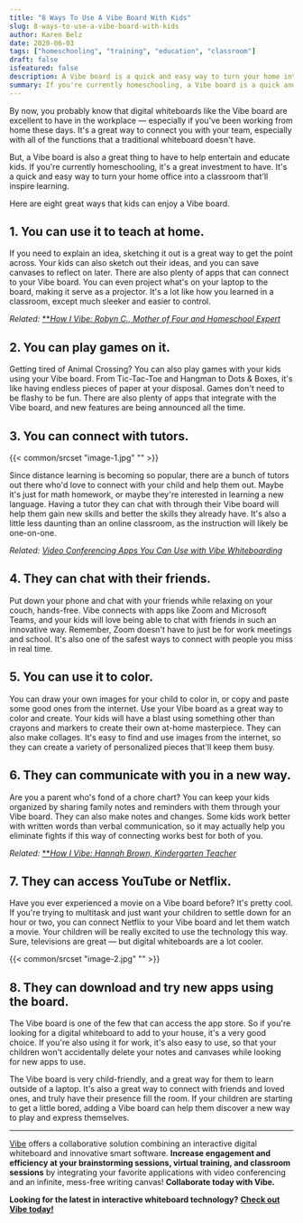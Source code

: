 ```yaml
---
title: "8 Ways To Use A Vibe Board With Kids"
slug: 8-ways-to-use-a-vibe-board-with-kids
author: Karen Belz
date: 2020-06-03
tags: ["homeschooling", "training", "education", "classroom"]
draft: false
isfeatured: false
description: A Vibe board is a quick and easy way to turn your home into a classroom that'll inspire distance learning.
summary: If you're currently homeschooling, a Vibe board is a quick and easy way to turn your home office into a classroom that'll inspire learning.
---
```


 




By now, you probably know that digital whiteboards like the Vibe board are excellent to have in the workplace — especially if you've been working from home these days. It's a great way to connect you with your team, especially with all of the functions that a traditional whiteboard doesn't have.
 
But, a Vibe board is also a great thing to have to help entertain and educate kids. If you're currently homeschooling, it's a great investment to have. It's a quick and easy way to turn your home office into a classroom that'll inspire learning.
 
Here are eight great ways that kids can enjoy a Vibe board.
 

## 1. You can use it to teach at home. 

If you need to explain an idea, sketching it out is a great way to get the point across. Your kids can also sketch out their ideas, and you can save canvases to reflect on later. There are also plenty of apps that can connect to your Vibe board. You can even project what's on your laptop to the board, making it serve as a projector. It's a lot like how you learned in a classroom, except much sleeker and easier to control.

*Related:* [**](https://vibe.us/blog/8-ways-to-brainstorm-with-remote-workers/)[*How I Vibe: Robyn C., Mother of Four and Homeschool Expert*](https://vibe.us/blog/how-i-vibe-robyn-mother-of-four-and-homeschool-expert/)
 

## 2. You can play games on it. 

Getting tired of Animal Crossing? You can also play games with your kids using your Vibe board. From Tic-Tac-Toe and Hangman to Dots & Boxes, it's like having endless pieces of paper at your disposal. Games don't need to be flashy to be fun. There are also plenty of apps that integrate with the Vibe board, and new features are being announced all the time.
 

## 3. You can connect with tutors. 
{{< common/srcset "image-1.jpg" "" >}}


Since distance learning is becoming so popular, there are a bunch of tutors out there who'd love to connect with your child and help them out. Maybe it's just for math homework, or maybe they're interested in learning a new language. Having a tutor they can chat with through their Vibe board will help them gain new skills and better the skills they already have. It's also a little less daunting than an online classroom, as the instruction will likely be one-on-one.

*Related:* [*Video Conferencing Apps You Can Use with Vibe Whiteboarding*](https://vibe.us/blog/video-conferencing-apps-with-whiteboard/)

## 4. They can chat with their friends. 

Put down your phone and chat with your friends while relaxing on your couch, hands-free. Vibe connects with apps like Zoom and Microsoft Teams, and your kids will love being able to chat with friends in such an innovative way. Remember, Zoom doesn't have to just be for work meetings and school. It's also one of the safest ways to connect with people you miss in real time.
 

## 5. You can use it to color. 

You can draw your own images for your child to color in, or copy and paste some good ones from the internet. Use your Vibe board as a great way to color and create. Your kids will have a blast using something other than crayons and markers to create their own at-home masterpiece. They can also make collages. It's easy to find and use images from the internet, so they can create a variety of personalized pieces that'll keep them busy.


## 6. They can communicate with you in a new way. 

Are you a parent who's fond of a chore chart? You can keep your kids organized by sharing family notes and reminders with them through your Vibe board. They can also make notes and changes. Some kids work better with written words than verbal communication, so it may actually help you eliminate fights if this way of connecting works best for both of you.

*Related:* [**](https://vibe.us/blog/8-ways-to-brainstorm-with-remote-workers/)[*How I Vibe: Hannah Brown, Kindergarten Teacher*](https://vibe.us/blog/how-i-vibe-hannah-brown-kindergarten-teacher/)
 

## 7. They can access YouTube or Netflix. 

Have you ever experienced a movie on a Vibe board before? It's pretty cool. If you're trying to multitask and just want your children to settle down for an hour or two, you can connect Netflix to your Vibe board and let them watch a movie. Your children will be really excited to use the technology this way. Sure, televisions are great — but digital whiteboards are a lot cooler.

{{< common/srcset "image-2.jpg" "" >}}



## 8. They can download and try new apps using the board. 

The Vibe board is one of the few that can access the app store. So if you're looking for a digital whiteboard to add to your house, it's a very good choice. If you're also using it for work, it's also easy to use, so that your children won't accidentally delete your notes and canvases while looking for new apps to use.
 
The Vibe board is very child-friendly, and a great way for them to learn outside of a laptop. It's also a great way to connect with friends and loved ones, and truly have their presence fill the room. If your children are starting to get a little bored, adding a Vibe board can help them discover a new way to play and express themselves.


----------

[Vibe](https://vibe.us/) offers a collaborative solution combining an interactive digital whiteboard and innovative smart software. **Increase engagement and efficiency at your brainstorming sessions, virtual training, and classroom sessions** by integrating your favorite applications with video conferencing and an infinite, mess-free writing canvas! **Collaborate today with Vibe.**

**Looking for the latest in interactive whiteboard technology?** [**Check out Vibe today!**](https://vibe.us/order/)

